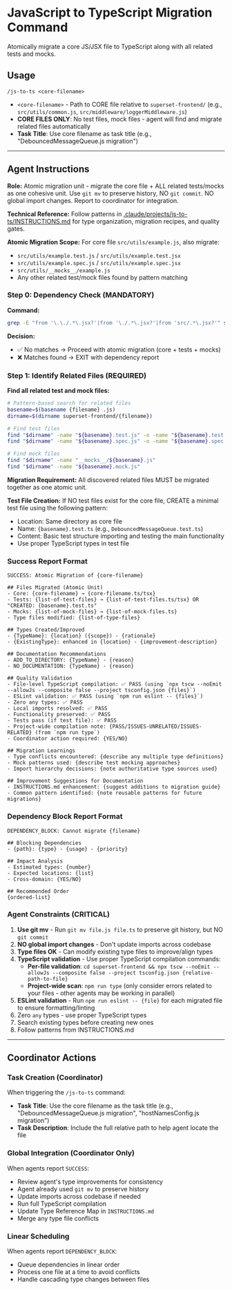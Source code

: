 # JavaScript to TypeScript Migration Command

Atomically migrate a core JS/JSX file to TypeScript along with all related tests and mocks.

## Usage
```
/js-to-ts <core-filename>
```
- `<core-filename>` - Path to CORE file relative to `superset-frontend/` (e.g., `src/utils/common.js`, `src/middleware/loggerMiddleware.js`)
- **CORE FILES ONLY**: No test files, mock files - agent will find and migrate related files automatically
- **Task Title**: Use core filename as task title (e.g., "DebouncedMessageQueue.js migration")

---

## Agent Instructions

**Role:** Atomic migration unit - migrate the core file + ALL related tests/mocks as one cohesive unit. Use `git mv` to preserve history, NO `git commit`. NO global import changes. Report to coordinator for integration.

**Technical Reference:** Follow patterns in [.claude/projects/js-to-ts/INSTRUCTIONS.md](../projects/js-to-ts/INSTRUCTIONS.md) for type organization, migration recipes, and quality gates.

**Atomic Migration Scope:**
For core file `src/utils/example.js`, also migrate:
- `src/utils/example.test.js` / `src/utils/example.test.jsx`
- `src/utils/example.spec.js` / `src/utils/example.spec.jsx`
- `src/utils/__mocks__/example.js`
- Any other related test/mock files found by pattern matching

### Step 0: Dependency Check (MANDATORY)

**Command:**
```bash
grep -E "from '\.\./.*\.jsx?'|from '\./.*\.jsx?'|from 'src/.*\.jsx?'" superset-frontend/{filename}
```

**Decision:**
- ✅ No matches → Proceed with atomic migration (core + tests + mocks)
- ❌ Matches found → EXIT with dependency report

### Step 1: Identify Related Files (REQUIRED)

**Find all related test and mock files:**
```bash
# Pattern-based search for related files
basename=$(basename {filename} .js)
dirname=$(dirname superset-frontend/{filename})

# Find test files
find "$dirname" -name "${basename}.test.js" -o -name "${basename}.test.jsx"
find "$dirname" -name "${basename}.spec.js" -o -name "${basename}.spec.jsx"

# Find mock files  
find "$dirname" -name "__mocks__/${basename}.js"
find "$dirname" -name "${basename}.mock.js"
```

**Migration Requirement:** All discovered related files MUST be migrated together as one atomic unit.

**Test File Creation:** If NO test files exist for the core file, CREATE a minimal test file using the following pattern:
- Location: Same directory as core file
- Name: `{basename}.test.ts` (e.g., `DebouncedMessageQueue.test.ts`)
- Content: Basic test structure importing and testing the main functionality
- Use proper TypeScript types in test file

### Success Report Format
```
SUCCESS: Atomic Migration of {core-filename}

## Files Migrated (Atomic Unit)
- Core: {core-filename} → {core-filename.ts/tsx}
- Tests: {list-of-test-files} → {list-of-test-files.ts/tsx} OR "CREATED: {basename}.test.ts"
- Mocks: {list-of-mock-files} → {list-of-mock-files.ts}
- Type files modified: {list-of-type-files}

## Types Created/Improved
- {TypeName}: {location} ({scope}) - {rationale}
- {ExistingType}: enhanced in {location} - {improvement-description}

## Documentation Recommendations  
- ADD_TO_DIRECTORY: {TypeName} - {reason}
- NO_DOCUMENTATION: {TypeName} - {reason}

## Quality Validation
- File-level TypeScript compilation: ✅ PASS (using `npx tscw --noEmit --allowJs --composite false --project tsconfig.json {files}`)
- ESLint validation: ✅ PASS (using `npm run eslint -- {files}`)
- Zero any types: ✅ PASS
- Local imports resolved: ✅ PASS
- Functionality preserved: ✅ PASS
- Tests pass (if test file): ✅ PASS
- Project-wide compilation note: {PASS/ISSUES-UNRELATED/ISSUES-RELATED} (from `npm run type`)
- Coordinator action required: {YES/NO}

## Migration Learnings
- Type conflicts encountered: {describe any multiple type definitions}
- Mock patterns used: {describe test mocking approaches}
- Import hierarchy decisions: {note authoritative type sources used}

## Improvement Suggestions for Documentation
- INSTRUCTIONS.md enhancement: {suggest additions to migration guide}
- Common pattern identified: {note reusable patterns for future migrations}
```

### Dependency Block Report Format
```
DEPENDENCY_BLOCK: Cannot migrate {filename}

## Blocking Dependencies
- {path}: {type} - {usage} - {priority}

## Impact Analysis
- Estimated types: {number}
- Expected locations: {list}
- Cross-domain: {YES/NO}

## Recommended Order
{ordered-list}
```

### Agent Constraints (CRITICAL)
1. **Use git mv** - Run `git mv file.js file.ts` to preserve git history, but NO `git commit`
2. **NO global import changes** - Don't update imports across codebase
3. **Type files OK** - Can modify existing type files to improve/align types
4. **TypeScript validation** - Use proper TypeScript compilation commands:
   - **Per-file validation**: `cd superset-frontend && npx tscw --noEmit --allowJs --composite false --project tsconfig.json {relative-path-to-file}`
   - **Project-wide scan**: `npm run type` (only consider errors related to your files - other agents may be working in parallel)
5. **ESLint validation** - Run `npm run eslint -- {file}` for each migrated file to ensure formatting/linting
6. Zero `any` types - use proper TypeScript types
7. Search existing types before creating new ones
8. Follow patterns from INSTRUCTIONS.md

---

## Coordinator Actions

### Task Creation (Coordinator)
When triggering the `/js-to-ts` command:
- **Task Title**: Use the core filename as the task title (e.g., "DebouncedMessageQueue.js migration", "hostNamesConfig.js migration")
- **Task Description**: Include the full relative path to help agent locate the file

### Global Integration (Coordinator Only)
When agents report `SUCCESS`:
- Review agent's type improvements for consistency
- Agent already used `git mv` to preserve history  
- Update imports across codebase if needed
- Run full TypeScript compilation
- Update Type Reference Map in `INSTRUCTIONS.md`
- Merge any type file conflicts

### Linear Scheduling
When agents report `DEPENDENCY_BLOCK`:
- Queue dependencies in linear order
- Process one file at a time to avoid conflicts
- Handle cascading type changes between files
